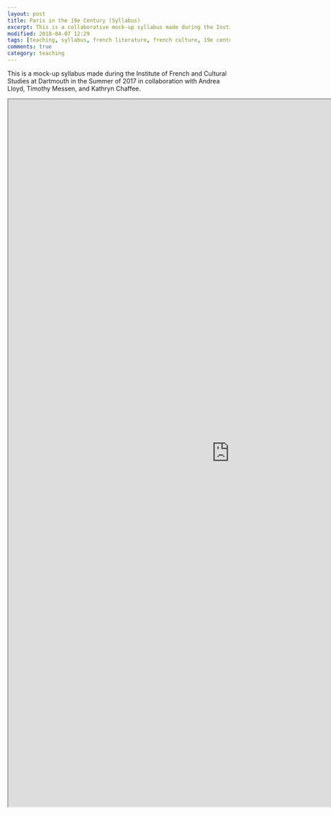 ```yaml
---
layout: post
title: Paris in the 19e Century (Syllabus)
excerpt: This is a collaborative mock-up syllabus made during the Institute of French and Cultural Studies at Dartmouth in the Summer of 2017.
modified: 2018-04-07 12:29
tags: [teaching, syllabus, french literature, french culture, 19e century]
comments: true
category: teaching
---
```


This is a mock-up syllabus made during the Institute of French and Cultural Studies at Dartmouth in the Summer of 2017 in collaboration with Andrea Lloyd, Timothy Messen, and Kathryn Chaffee.

<iframe src="https://docs.google.com/document/d/e/2PACX-1vQpDH6C_uGwPJvAMzr0jwNDnGB6AltPknESzaw5W3v0jPRx8e6uyMOVVFuIOzlBPBtE3xx46FSal8n9/pub?embedded=true" width="1000" height="1600"></iframe>
